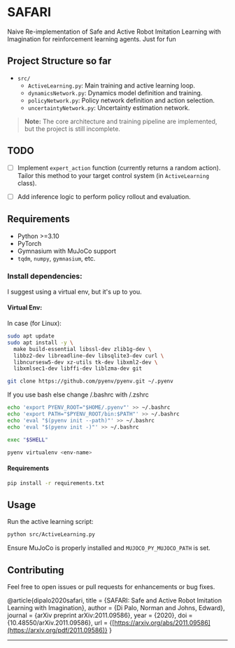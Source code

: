 # SAFARI
Naive Re-implementation of Safe and Active Robot Imitation Learning with Imagination for reinforcement learning agents. Just for fun

## Project Structure so far

- `src/`
  - `ActiveLearning.py`: Main training and active learning loop.
  - `dynamicsNetwork.py`: Dynamics model definition and training.
  - `policyNetwork.py`: Policy network definition and action selection.
  - `uncertaintyNetwork.py`: Uncertainty estimation network.

> **Note:** The core architecture and training pipeline are implemented, but the project is still incomplete.

## TODO

- [ ] Implement `expert_action` function (currently returns a random action). Tailor this method to your target control system (in `ActiveLearning` class).
- [ ] Add inference logic to perform policy rollout and evaluation.


## Requirements

- Python >=3.10
- PyTorch
- Gymnasium with MuJoCo support
- `tqdm`, `numpy`, `gymnasium`, etc.

### Install dependencies:

I suggest using a virtual env, but it's up to you. 

#### Virtual Env: 
In case (for Linux): 

```bash
sudo apt update
sudo apt install -y \
  make build-essential libssl-dev zlib1g-dev \
  libbz2-dev libreadline-dev libsqlite3-dev curl \
  libncursesw5-dev xz-utils tk-dev libxml2-dev \
  libxmlsec1-dev libffi-dev liblzma-dev git
```

```bash
git clone https://github.com/pyenv/pyenv.git ~/.pyenv

```

If you use bash else change /.bashrc with /.zshrc

```bash
echo 'export PYENV_ROOT="$HOME/.pyenv"' >> ~/.bashrc
echo 'export PATH="$PYENV_ROOT/bin:$PATH"' >> ~/.bashrc
echo 'eval "$(pyenv init --path)"' >> ~/.bashrc
echo 'eval "$(pyenv init -)"' >> ~/.bashrc

```

```bash
exec "$SHELL"
```

```bash
pyenv virtualenv <env-name> 
```

#### Requirements

```bash
pip install -r requirements.txt
```

## Usage

Run the active learning script:

```bash
python src/ActiveLearning.py
```

Ensure MuJoCo is properly installed and `MUJOCO_PY_MUJOCO_PATH` is set.


## Contributing

Feel free to open issues or pull requests for enhancements or bug fixes.

@article{dipalo2020safari,
  title   = {SAFARI: Safe and Active Robot Imitation Learning with Imagination},
  author  = {Di Palo, Norman and Johns, Edward},
  journal = {arXiv preprint arXiv:2011.09586},
  year    = {2020},
  doi     = {10.48550/arXiv.2011.09586},
  url     = {[https://arxiv.org/abs/2011.09586](https://arxiv.org/pdf/2011.09586)}
}

---

